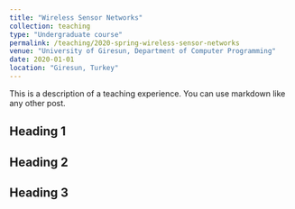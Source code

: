 ```yaml
---
title: "Wireless Sensor Networks"
collection: teaching
type: "Undergraduate course"
permalink: /teaching/2020-spring-wireless-sensor-networks
venue: "University of Giresun, Department of Computer Programming"
date: 2020-01-01
location: "Giresun, Turkey"
---
```


This is a description of a teaching experience. You can use markdown like any other post.

Heading 1
-----

Heading 2
-----

Heading 3
-----
